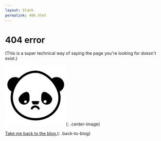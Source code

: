 ```yaml
---
layout: blank
permalink: 404.html
---
```


<h1 class="four-oh-four-error">404 error</h1>
<p class="four-oh-four-text">(This is a super technical way of saying the page you're looking for doesn't exist.)</p>

![sad-panda](/assets/images/404/sad_panda.png){: .center-image}

[Take me back to the blog.](https://www.displayblog.io/blog){: .back-to-blog}
